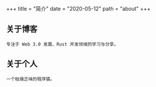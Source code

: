 +++
title = "简介"
date = "2020-05-12"
path = "about"
+++

## 关于博客

    专注于 Web 3.0 发展、Rust 开发领域的学习与分享。
## 关于个人

    一个枯燥乏味的程序猿。